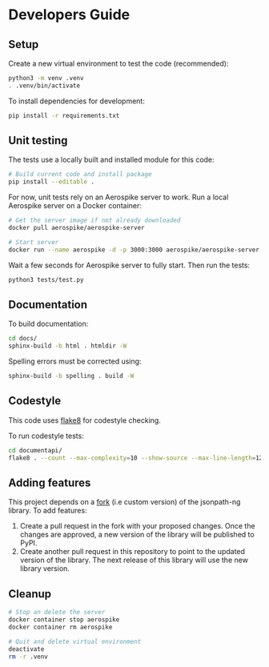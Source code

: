 # Developers Guide

## Setup

Create a new virtual environment to test the code (recommended):
```bash session
python3 -m venv .venv
. .venv/bin/activate
```

To install dependencies for development:
```bash session
pip install -r requirements.txt
```

## Unit testing

The tests use a locally built and installed module for this code:
```bash session
# Build current code and install package
pip install --editable .
```

For now, unit tests rely on an Aerospike server to work.
Run a local Aerospike server on a Docker container:
```bash session
# Get the server image if not already downloaded
docker pull aerospike/aerospike-server

# Start server
docker run --name aerospike -d -p 3000:3000 aerospike/aerospike-server
```

Wait a few seconds for Aerospike server to fully start.
Then run the tests:
```bash session
python3 tests/test.py
```

## Documentation

To build documentation:
```bash session
cd docs/
sphinx-build -b html . htmldir -W
```

Spelling errors must be corrected using:
```bash session
sphinx-build -b spelling . build -W
```

## Codestyle

This code uses [flake8](https://github.com/pycqa/flake8) for codestyle checking.

To run codestyle tests:
```bash session
cd documentapi/
flake8 . --count --max-complexity=10 --show-source --max-line-length=127
```

## Adding features

This project depends on a [fork](https://github.com/aerospike-community/jsonpath-ng) (i.e custom version) of the jsonpath-ng library. To add features:
1. Create a pull request in the fork with your proposed changes. Once the changes are approved, a new version of the library will be published to PyPI.
2. Create another pull request in this repository to point to the updated version of the library. The next release of this library will use the new library version.

## Cleanup

```bash session
# Stop an delete the server
docker container stop aerospike
docker container rm aerospike

# Quit and delete virtual environment
deactivate
rm -r .venv
```
